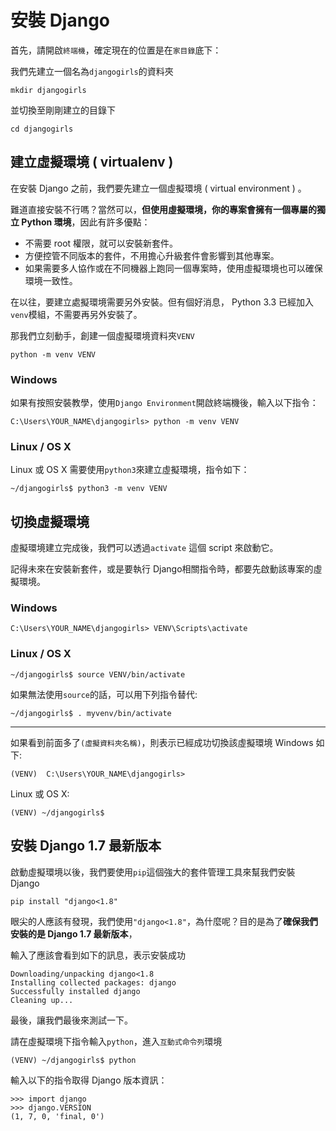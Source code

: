 # 安裝 Django

首先，請開啟`終端機`，確定現在的位置是在`家目錄`底下：

我們先建立一個名為`djangogirls`的資料夾
```
mkdir djangogirls
```
並切換至剛剛建立的目錄下
```
cd djangogirls
```

## 建立虛擬環境 ( virtualenv )

在安裝 Django 之前，我們要先建立一個虛擬環境 ( virtual environment ) 。

難道直接安裝不行嗎？當然可以，**但使用虛擬環境，你的專案會擁有一個專屬的獨立 Python 環境**，因此有許多優點：

- 不需要 root 權限，就可以安裝新套件。
- 方便控管不同版本的套件，不用擔心升級套件會影響到其他專案。
- 如果需要多人協作或在不同機器上跑同一個專案時，使用虛擬環境也可以確保環境一致性。


在以往，要建立處擬環境需要另外安裝。但有個好消息， Python 3.3 已經加入 `venv`模組，不需要再另外安裝了。

那我們立刻動手，創建一個虛擬環境資料夾`VENV`

```
python -m venv VENV
```

### Windows
如果有按照安裝教學，使用`Django Environment`開啟終端機後，輸入以下指令：

    C:\Users\YOUR_NAME\djangogirls> python -m venv VENV

### Linux / OS X

Linux 或 OS X 需要使用`python3`來建立虛擬環境，指令如下：
```
~/djangogirls$ python3 -m venv VENV
```

## 切換虛擬環境
虛擬環境建立完成後，我們可以透過`activate` 這個 script 來啟動它。

記得未來在安裝新套件，或是要執行 Django相關指令時，都要先啟動該專案的虛擬環境。

### Windows

    C:\Users\YOUR_NAME\djangogirls> VENV\Scripts\activate

### Linux / OS X

    ~/djangogirls$ source VENV/bin/activate
如果無法使用`source`的話，可以用下列指令替代:

    ~/djangogirls$ . myvenv/bin/activate

---


如果看到前面多了`(虛擬資料夾名稱)`，則表示已經成功切換該虛擬環境
Windows 如下:

    (VENV)  C:\Users\YOUR_NAME\djangogirls>

Linux 或 OS X:

    (VENV) ~/djangogirls$


## 安裝 Django 1.7 最新版本

啟動虛擬環境以後，我們要使用`pip`這個強大的套件管理工具來幫我們安裝 Django

    pip install "django<1.8"

眼尖的人應該有發現，我們使用`"django<1.8"`，為什麼呢？目的是為了**確保我們安裝的是 Django 1.7 最新版本**，

輸入了應該會看到如下的訊息，表示安裝成功
```
Downloading/unpacking django<1.8
Installing collected packages: django
Successfully installed django
Cleaning up...
```
最後，讓我們最後來測試一下。

請在虛擬環境下指令輸入`python`，進入`互動式命令列`環境

    (VENV) ~/djangogirls$ python

輸入以下的指令取得 Django 版本資訊：
```
>>> import django
>>> django.VERSION
(1, 7, 0, 'final, 0')
```

